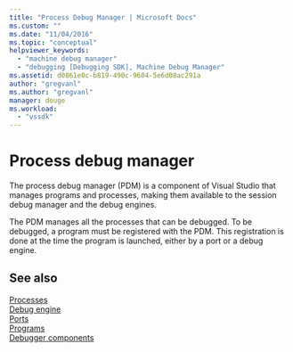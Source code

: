```yaml
---
title: "Process Debug Manager | Microsoft Docs"
ms.custom: ""
ms.date: "11/04/2016"
ms.topic: "conceptual"
helpviewer_keywords: 
  - "machine debug manager"
  - "debugging [Debugging SDK], Machine Debug Manager"
ms.assetid: d0861e0c-b819-490c-9604-5e6d08ac291a
author: "gregvanl"
ms.author: "gregvanl"
manager: douge
ms.workload: 
  - "vssdk"
---
```

# Process debug manager
The process debug manager (PDM) is a component of Visual Studio that manages programs and processes, making them available to the session debug manager and the debug engines.  
  
 The PDM manages all the processes that can be debugged. To be debugged, a program must be registered with the PDM. This registration is done at the time the program is launched, either by a port or a debug engine.  
  
## See also  
 [Processes](../../extensibility/debugger/processes.md)   
 [Debug engine](../../extensibility/debugger/debug-engine.md)   
 [Ports](../../extensibility/debugger/ports.md)   
 [Programs](../../extensibility/debugger/programs.md)   
 [Debugger components](../../extensibility/debugger/debugger-components.md)